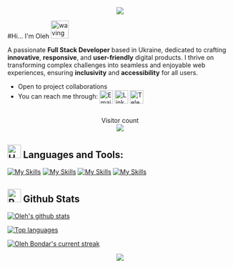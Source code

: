 <p align="center">
     <img src="https://capsule-render.vercel.app/api?type=waving&color=gradient&height=100&section=header"/>
</p>

#Hi... I'm Oleh  <img src="https://user-images.githubusercontent.com/72663882/171687151-bb31c996-c9d2-49c8-b593-734946893b23.gif" alt="waving hand gif" aria-hidden="true" width="40" />

A passionate **Full Stack Developer** based in Ukraine, dedicated to crafting **innovative**, **responsive**, and **user-friendly** digital products. I thrive on transforming complex challenges into seamless and enjoyable web experiences, ensuring **inclusivity** and **accessibility** for all users.
- Open to project collaborations
- You can reach me through: <a href="mailto:olegbondarwork@gmail.com" title="Email"><img alt="Email" src="https://img.shields.io/badge/Gmail-D14836?style=for-the-badge&logo=gmail&logoColor=white" height="30" align="center"/></a> <a href="https://www.linkedin.com/in/oleg-bondar-full-stack/"><img  alt="LinkedIn" title="LinkedIn" src="https://img.shields.io/static/v1?message=LinkedIn&logo=linkedin&label=&color=0077B5&logoColor=white&labelColor=&style=for-the-badge" height="30" align="center" /></a> <a href="https://t.me/bondar_olegua" title="Telegram"><img alt="Telegram" src="https://img.shields.io/badge/Telegram-2CA5E0?style=for-the-badge&logo=telegram&logoColor=white" height="30" align="center"/></a>
##

<p align="center">
  Visitor count<br>
  <img src="https://profile-counter.glitch.me/_OlegBondarUA/count.svg" />
</p>

## <img src="https://raw.githubusercontent.com/Tarikul-Islam-Anik/Animated-Fluent-Emojis/master/Emojis/Objects/Hammer%20and%20Wrench.png" alt="Hammer and Wrench" width="30" height="30" /> **Languages and Tools:**

[![My Skills](https://skillicons.dev/icons?i=html,css,sass,less,js,jquery,vue,pinia,vite&perline=9)](#)
[![My Skills](https://skillicons.dev/icons?i=python,django,fastapi,flask,nginx,bots&perline=7)](#)
[![My Skills](https://skillicons.dev/icons?i=postgres,redis,selenium,sentry&perline=7)](#)
[![My Skills](https://skillicons.dev/icons?i=docker,git,github,figma,postman,pycharm,vscode&perline=7)](#)

## <img src="https://raw.githubusercontent.com/Tarikul-Islam-Anik/Animated-Fluent-Emojis/master/Emojis/Travel%20and%20places/Rocket.png" alt="Rocket" width="30" height="30" /> Github Stats 

 [![Oleh's github stats](https://bad-apple-github-readme.vercel.app/api?username=OlegBondarUA&show_icons=true&count_private=true&line_height=20&icon_color=00b3ff&theme=blue-green&title_color=00b3ff)](#)
 
 [![Top languages](https://github-readme-mwendwa.vercel.app/api/top-langs/?username=OlegBondarUA&layout=compact&count_private=true&theme=blue-green&title_color=00b3ff)](#)

[![Oleh Bondar's current streak](https://streak-stats.demolab.com/?user=OlegBondarUA&count_private=true&theme=blue-green&title_color=00b3ff)](#)

<p align="center">
     <img src="https://capsule-render.vercel.app/api?type=waving&color=gradient&height=100&section=footer"/>
</p>
